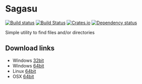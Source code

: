 # Sagasu

[![Build status](https://ci.appveyor.com/api/projects/status/tm9rhcfsx0qv4y70/branch/master?svg=true)](https://ci.appveyor.com/project/DoumanAsh/sagasu/branch/master)
[![Build Status](https://travis-ci.org/DoumanAsh/sagasu.svg?branch=master)](https://travis-ci.org/DoumanAsh/sagasu)
[![Crates.io](https://img.shields.io/crates/v/sagasu.svg)](https://crates.io/crates/sagasu)
[![Dependency status](https://deps.rs/crate/sagasu/0.1.0/status.svg)](https://deps.rs/crate/sagasu)

Simple utility to find files and/or directories

## Download links

* Windows [32bit](https://github.com/DoumanAsh/sagasu/releases/download/0.1.0/sagasu-0.1.0-i686-pc-windows-msvc.zip)
* Windows [64bit](https://github.com/DoumanAsh/sagasu/releases/download/0.1.0/sagasu-0.1.0-x86_64-pc-windows-msvc.zip)
* Linux [64bit](https://github.com/DoumanAsh/sagasu/releases/download/0.1.0/sagasu-0.1.0-x86_64-unknown-linux-gnu.zip)
* OSX [64bit](https://github.com/DoumanAsh/sagasu/releases/download/0.1.0/sagasu-0.1.0-x86_64-apple-darwin.zip)

